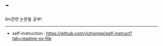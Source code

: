 # -
llm관련 논문들 공부!

----------------------------------

- self-instruction : https://github.com/yizhongw/self-instruct?tab=readme-ov-file
